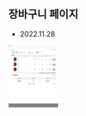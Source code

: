 ## 장바구니 페이지
- 2022.11.28 
<img src="https://github.com/hyeah0/SmartWeb_Contents_WebApplication_developer_class/blob/main/6_Spring_Project_%EC%9B%90%EB%91%90%EC%87%BC%ED%95%91%EB%AA%B0/HTML_IMG/01_cart.png" width="100">
